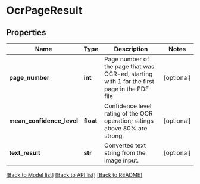 # OcrPageResult

## Properties
Name | Type | Description | Notes
------------ | ------------- | ------------- | -------------
**page_number** | **int** | Page number of the page that was OCR-ed, starting with 1 for the first page in the PDF file | [optional] 
**mean_confidence_level** | **float** | Confidence level rating of the OCR operation; ratings above 80% are strong. | [optional] 
**text_result** | **str** | Converted text string from the image input. | [optional] 

[[Back to Model list]](../README.md#documentation-for-models) [[Back to API list]](../README.md#documentation-for-api-endpoints) [[Back to README]](../README.md)


